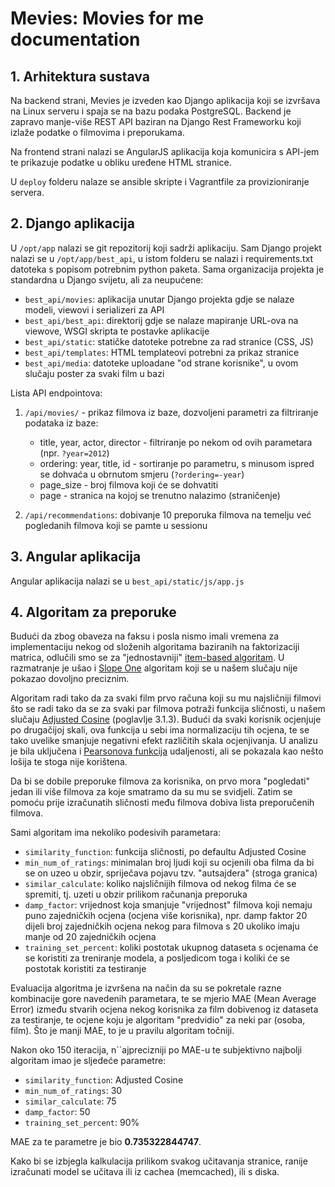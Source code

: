 # Mevies: Movies for me documentation

## 1. Arhitektura sustava
Na backend strani, Mevies je izveden kao Django aplikacija koji se izvršava na Linux serveru i spaja se na bazu podaka PostgreSQL. Backend je zapravo manje-više REST API baziran na Django Rest Frameworku koji izlaže podatke o filmovima i preporukama.

Na frontend strani nalazi se AngularJS aplikacija koja komunicira s API-jem te prikazuje podatke u obliku uređene HTML stranice.

U `deploy` folderu nalaze se ansible skripte i Vagrantfile za provizioniranje servera.

## 2. Django aplikacija
U `/opt/app` nalazi se git repozitorij koji sadrži aplikaciju. Sam Django projekt nalazi se u `/opt/app/best_api`, u istom folderu se nalazi i requirements.txt datoteka s popisom potrebnim python paketa. Sama organizacija projekta je standardna u Django svijetu, ali za neupućene:

* `best_api/movies`: aplikacija unutar Django projekta gdje se nalaze modeli, viewovi i serializeri za API
* `best_api/best_api`: direktorij gdje se nalaze mapiranje URL-ova na viewove, WSGI skripta te postavke aplikacije
* `best_api/static`: statičke datoteke potrebne za rad stranice (CSS, JS)  
* `best_api/templates`: HTML templateovi potrebni za prikaz stranice
* `best_api/media`: datoteke uploadane "od strane korisnike", u ovom slučaju poster za svaki film u bazi

Lista API endpointova:

1. `/api/movies/` - prikaz filmova iz baze, dozvoljeni parametri za filtriranje podataka iz baze:
	
	* title, year, actor, director - filtriranje po nekom od ovih parametara (npr. `?year=2012`)
	* ordering: year, title, id - sortiranje po parametru, s minusom ispred se dohvaća u obrnutom smjeru (`?ordering=-year`)
	* page_size - broj filmova koji će se dohvatiti
	* page - stranica na kojoj se trenutno nalazimo (straničenje)
	
2. `/api/recommendations`: dobivanje 10 preporuka filmova na temelju već pogledanih filmova koji se pamte u sessionu

## 3. Angular aplikacija
Angular aplikacija nalazi se u `best_api/static/js/app.js`

## 4. Algoritam za preporuke
Budući da zbog obaveza na faksu i posla nismo imali vremena za implementaciju nekog od složenih algoritama baziranih na faktorizaciji matrica, odlučili smo se za "jednostavniji" [item-based algoritam](https://en.wikipedia.org/wiki/Collaborative_filtering#Memory-based). U razmatranje je ušao i [Slope One](https://en.wikipedia.org/wiki/Slope_One) algoritam koji se u našem slučaju nije pokazao dovoljno preciznim.

Algoritam radi tako da za svaki film prvo računa koji su mu najsličniji filmovi što se radi tako da se za svaki par filmova potraži funkcija sličnosti, u našem slučaju [Adjusted Cosine](http://www.stat.osu.edu/~dmsl/Sarwar_2001.pdf) (poglavlje 3.1.3). Budući da svaki korisnik ocjenjuje po drugačijoj skali, ova funkcija u sebi ima normalizaciju tih ocjena, te se tako uvelike smanjuje negativni efekt različitih skala ocjenjivanja. U analizu je bila uključena i [Pearsonova funkcija](https://en.wikipedia.org/wiki/Pearson_product-moment_correlation_coefficient) udaljenosti, ali se pokazala kao nešto lošija te stoga nije korištena.

Da bi se dobile preporuke filmova za korisnika, on prvo mora "pogledati" jedan ili više filmova za koje smatramo da su mu se svidjeli. Zatim se pomoću prije izračunatih sličnosti među filmova dobiva lista preporučenih filmova.

Sami algoritam ima nekoliko podesivih parametara:

* `similarity_function`: funkcija sličnosti, po defaultu Adjusted Cosine
* `min_num_of_ratings`: minimalan broj ljudi koji su ocjenili oba filma da bi se on uzeo u obzir, spriječava pojavu tzv. "autsajdera" (stroga granica)
* `similar_calculate`: koliko najsličnijih filmova od nekog filma će se spremiti, tj. uzeti u obzir prilikom računanja preporuka
* `damp_factor`: vrijednost koja smanjuje "vrijednost" filmova koji nemaju puno zajedničkih ocjena (ocjena više korisnika), npr. damp faktor 20 dijeli broj zajedničkih ocjena nekog para filmova s 20 ukoliko imaju manje od 20 zajedničkih ocjena
* `training_set_percent`: koliki postotak ukupnog dataseta s ocjenama će se koristiti za treniranje modela, a posljedicom toga i koliki će se postotak koristiti za testiranje

Evaluacija algoritma je izvršena na način da su se pokretale razne kombinacije gore navedenih parametara, te se mjerio MAE (Mean Average Error) između stvarih ocjena nekog korisnika za film dobivenog iz dataseta za testiranje, te ocjene koju je algoritam "predvidio" za neki par (osoba, film). Što je manji MAE, to je u pravilu algoritam točniji.

Nakon oko 150 iteracija, n``ajprecizniji po MAE-u te subjektivno najbolji algoritam imao je sljedeće parametre:

* `similarity_function`: Adjusted Cosine
* `min_num_of_ratings`: 30
* `similar_calculate`: 75
* `damp_factor`: 50
* `training_set_percent`: 90%

MAE za te parametre je bio **0.735322844747**.

Kako bi se izbjegla kalkulacija prilikom svakog učitavanja stranice, ranije izračunati model se učitava ili iz cachea (memcached), ili s diska.